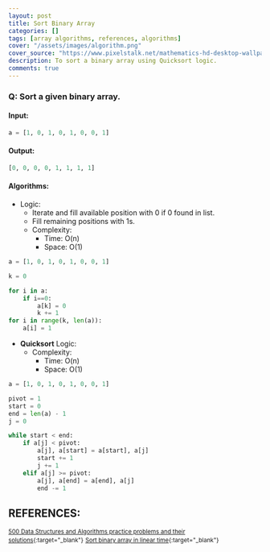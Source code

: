 ```yaml
---
layout: post
title: Sort Binary Array
categories: []
tags: [array algorithms, references, algorithms]
cover: "/assets/images/algorithm.png"
cover_source: "https://www.pixelstalk.net/mathematics-hd-desktop-wallpapers/"
description: To sort a binary array using Quicksort logic.
comments: true
---
```


### Q: Sort a given binary array.

#### Input:

```python
a = [1, 0, 1, 0, 1, 0, 0, 1]
```

#### Output:

```python
[0, 0, 0, 0, 1, 1, 1, 1]
```

#### Algorithms:

* Logic:
  * Iterate and fill available position with 0 if 0 found in list.
  * Fill remaining positions with 1s.
  * Complexity:
    * Time:     O(n)
    * Space:    O(1)

```python
a = [1, 0, 1, 0, 1, 0, 0, 1]

k = 0 

for i in a:
    if i==0:
        a[k] = 0
        k += 1
for i in range(k, len(a)):
    a[i] = 1
```

* **Quicksort** Logic:
  * Complexity:
    * Time:     O(n)
    * Space:    O(1)

```python
a = [1, 0, 1, 0, 1, 0, 0, 1]

pivot = 1
start = 0
end = len(a) - 1
j = 0

while start < end:   
    if a[j] < pivot:
        a[j], a[start] = a[start], a[j]
        start += 1
        j += 1
    elif a[j] >= pivot:
        a[j], a[end] = a[end], a[j]
        end -= 1
```

## REFERENCES:

<small>[500 Data Structures and Algorithms practice problems and their solutions](https://techiedelight.quora.com/500-Data-Structures-and-Algorithms-practice-problems-and-their-solutions){:target="_blank"}</small>
<small>[Sort binary array in linear time](http://www.techiedelight.com/sort-binary-array-linear-time/){:target="_blank"}</small>
